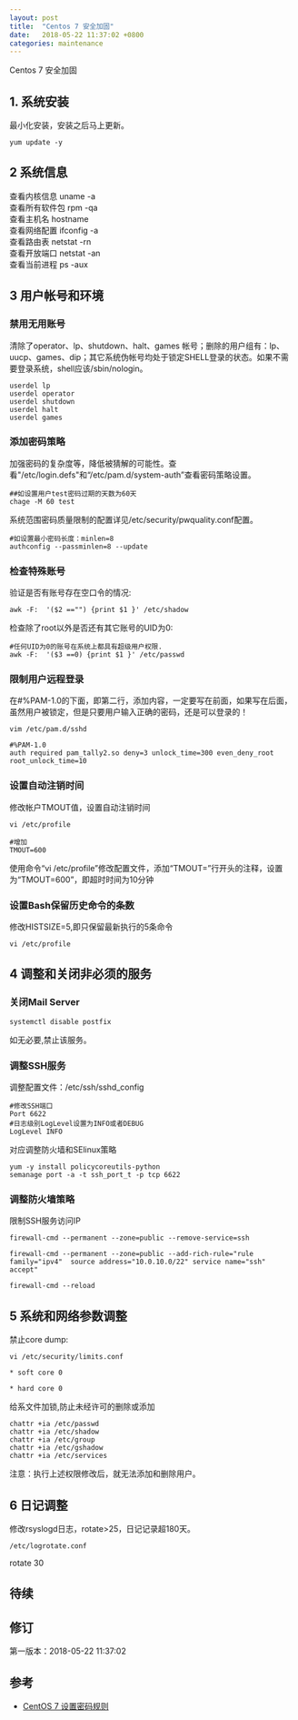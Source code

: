 ```yaml
---
layout: post
title:  "Centos 7 安全加固"
date:   2018-05-22 11:37:02 +0800
categories: maintenance
---
```


Centos 7 安全加固

## 1. 系统安装
最小化安装，安装之后马上更新。
```
yum update -y
```

## 2 系统信息
查看内核信息	uname -a  
查看所有软件包	rpm -qa  
查看主机名	hostname  
查看网络配置	ifconfig -a  
查看路由表	netstat -rn  
查看开放端口	netstat -an  
查看当前进程	ps -aux  


## 3 用户帐号和环境  
### 禁用无用账号  
清除了operator、lp、shutdown、halt、games 帐号；删除的用户组有：lp、uucp、games、dip；其它系统伪帐号均处于锁定SHELL登录的状态。如果不需要登录系统，shell应该/sbin/nologin。
```
userdel lp
userdel operator
userdel shutdown
userdel halt
userdel games
```
### 添加密码策略  
加强密码的复杂度等，降低被猜解的可能性。查看"/etc/login.defs"和“/etc/pam.d/system-auth”查看密码策略设置。
```
##如设置用户test密码过期的天数为60天
chage -M 60 test

```
系统范围密码质量限制的配置详见/etc/security/pwquality.conf配置。
```
#如设置最小密码长度：minlen=8
authconfig --passminlen=8 --update
```



### 检查特殊账号
验证是否有账号存在空口令的情况:
```
awk -F:  '($2 =="") {print $1 }' /etc/shadow
```
检查除了root以外是否还有其它账号的UID为0:
```
#任何UID为0的账号在系统上都具有超级用户权限.
awk -F:  '($3 ==0) {print $1 }' /etc/passwd
```

### 限制用户远程登录  
在#%PAM-1.0的下面，即第二行，添加内容，一定要写在前面，如果写在后面，虽然用户被锁定，但是只要用户输入正确的密码，还是可以登录的！
```
vim /etc/pam.d/sshd
```
```
#%PAM-1.0  
auth required pam_tally2.so deny=3 unlock_time=300 even_deny_root root_unlock_time=10
```
### 设置自动注销时间  
修改帐户TMOUT值，设置自动注销时间
```
vi /etc/profile
```
```
#增加
TMOUT=600
```
使用命令“vi /etc/profile”修改配置文件，添加“TMOUT=”行开头的注释，设置为“TMOUT=600”，即超时时间为10分钟


### 设置Bash保留历史命令的条数  
修改HISTSIZE=5,即只保留最新执行的5条命令
```
vi /etc/profile
```

## 4 调整和关闭非必须的服务

### 关闭Mail   Server 
```
systemctl disable postfix
```
如无必要,禁止该服务。

### 调整SSH服务
调整配置文件：/etc/ssh/sshd_config
```
#修改SSH端口
Port 6622
#日志级别LogLevel设置为INFO或者DEBUG
LogLevel INFO
```
对应调整防火墙和SElinux策略  
```
yum -y install policycoreutils-python
semanage port -a -t ssh_port_t -p tcp 6622

```

### 调整防火墙策略
限制SSH服务访问IP
```
firewall-cmd --permanent --zone=public --remove-service=ssh

firewall-cmd --permanent --zone=public --add-rich-rule="rule family="ipv4"  source address="10.0.10.0/22" service name="ssh" accept"

firewall-cmd --reload
```


## 5 系统和网络参数调整
禁止core   dump:
```
vi /etc/security/limits.conf

* soft core 0

* hard core 0

```
给系文件加锁,防止未经许可的删除或添加  
```
chattr +ia /etc/passwd
chattr +ia /etc/shadow
chattr +ia /etc/group
chattr +ia /etc/gshadow
chattr +ia /etc/services 
```
注意：执行上述权限修改后，就无法添加和删除用户。  



## 6 日记调整
修改rsyslogd日志，rotate>25，日记记录超180天。
```
/etc/logrotate.conf 
```
rotate 30

## 待续

## 修订  
第一版本：2018-05-22 11:37:02

## 参考  
- [CentOS 7 设置密码规则](https://blog.csdn.net/wh211212/article/details/53992772)  
